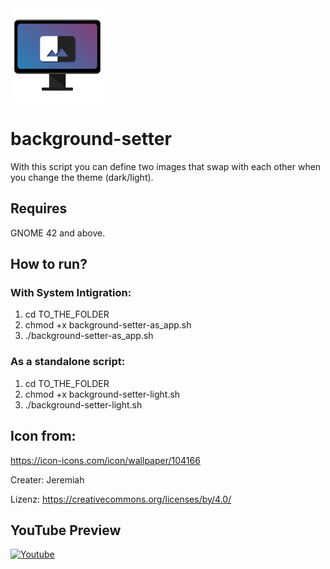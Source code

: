 <img src="./background-setter_icon.png" width="150" height="150">

# background-setter
With this script you can define two images that swap with each other when you change the theme (dark/light).
## Requires
GNOME 42 and above.

## How to run?

### With System Intigration:
1. cd TO_THE_FOLDER
2. chmod +x background-setter-as_app.sh
3. ./background-setter-as_app.sh

### As a standalone script:
1. cd TO_THE_FOLDER
2. chmod +x background-setter-light.sh
3. ./background-setter-light.sh

## Icon from:
https://icon-icons.com/icon/wallpaper/104166

Creater: Jeremiah

Lizenz: <https://creativecommons.org/licenses/by/4.0/>

## YouTube Preview

[![Youtube](https://i9.ytimg.com/vi/QY_Pq0JjZuU/mq2.jpg?sqp=CMCcrZIG&rs=AOn4CLDUyzDXanDFZknxipyoNEMNTQGc1w)](https://www.youtube.com/watch?v=QY_Pq0JjZuU)
